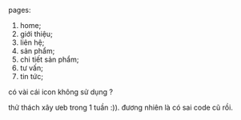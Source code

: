 pages: 
1. home;
2. giới thiệu;
3. liên hệ;
4. sản phẩm;
5. chi tiết sản phẩm;
6. tư vấn;
7. tin tức;

có vài cái icon không sử dụng ?

thử thách xây ưeb trong 1 tuần :)).
đương nhiên là có sai code cũ rồi.
